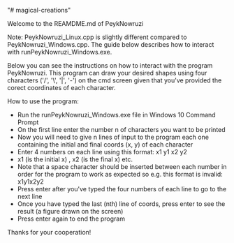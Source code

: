 "# magical-creations" 

Welcome to the REAMDME.md of PeykNowruzi

Note: PeykNowruzi_Linux.cpp is slightly different compared to PeykNowruzi_Windows.cpp. The guide below describes how to interact with runPeykNowruzi_Windows.exe.

Below you can see the instructions on how to interact with the program PeykNowruzi.
This program can draw your desired shapes using four characters ('/', '\\', '|', '-') on the cmd screen given that you've provided the corect coordinates of each character.


How to use the program:
- Run the runPeykNowruzi_Windows.exe file in Windows 10 Command Prompt
- On the first line enter the number n of characters you want to be printed
- Now you will need to give n lines of input to the program each one containing the initial and final coords (x, y) of each character
- Enter 4 numbers on each line using this format: x1 y1 x2 y2
- x1 (is the initial x) , x2 (is the final x) etc.
- Note that a space character should be inserted between each number in order for the program to work as expected so e.g. this format is invalid: x1y1x2y2
- Press enter after you've typed the four numbers of each line to go to the next line
- Once you have typed the last (nth) line of coords, press enter to see the result (a figure drawn on the screen)
- Press enter again to end the program


Thanks for your cooperation!
